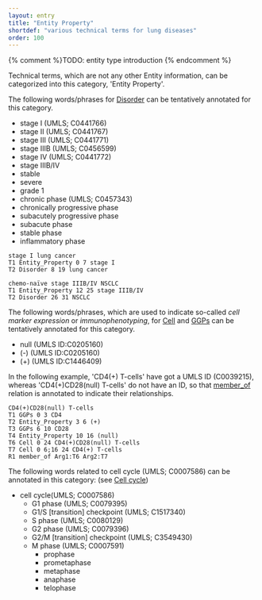 ```yaml
---
layout: entry
title: "Entity Property"
shortdef: "various technical terms for lung diseases"
order: 100
---
```


{% comment %}TODO: entity type introduction {% endcomment %}

<!-- details -->

Technical terms, which are not any other Entity information, can be categorized into this category, 'Entity Property'.

The following words/phrases for [Disorder]() can be tentatively annotated for this category.
- stage I (UMLS; C0441766)
- stage II (UMLS; C0441767)
- stage III (UMLS; C0441771)
- stage IIIB (UMLS; C0456599)
- stage IV (UMLS; C0441772)
- stage IIIB/IV 
- stable
- severe
- grade 1
- chronic phase (UMLS; C0457343)
- chronically progressive phase
- subacutely progressive phase
- subacute phase
- stable phase
- inflammatory phase

~~~ ann
stage I lung cancer
T1 Entity_Property 0 7 stage I
T2 Disorder 8 19 lung cancer
~~~
~~~ ann
chemo-naïve stage IIIB/IV NSCLC
T1 Entity_Property 12 25 stage IIIB/IV
T2 Disorder 26 31 NSCLC
~~~

The following words/phrases, which are used to indicate so-called *cell marker expression* or *immunophenotyping*, for [Cell]() and [GGPs]() can be tentatively annotated for this category.

- null (UMLS ID:C0205160)
- (-) (UMLS ID:C0205160)
- (+) (UMLS ID:C1446409)

In the following example, 'CD4(+) T-cells' have got a UMLS ID (C0039215), whereas 'CD4(+)CD28(null) T-cells' do not have an ID, so that [member_of]() relation is annotated to indicate their relationships.
~~~ ann
CD4(+)CD28(null) T-cells
T1 GGPs 0 3 CD4
T2 Entity_Property 3 6 (+)
T3 GGPs 6 10 CD28
T4 Entity_Property 10 16 (null)
T6 Cell 0 24 CD4(+)CD28(null) T-cells
T7 Cell 0 6;16 24 CD4(+) T-cells
R1 member_of Arg1:T6 Arg2:T7
~~~

The following words related to cell cycle (UMLS; C0007586) can be annotated in this category: (see <a href="https://en.wikipedia.org/wiki/Cell_cycle">Cell cycle</a>)
- cell cycle(UMLS; C0007586)
  - G1 phase (UMLS; C0079395)
  - G1/S [transition] checkpoint (UMLS; C1517340)
  - S phase (UMLS; C0080129)
  - G2 phase (UMLS; C0079396)
  - G2/M [transition] checkpoint (UMLS; C3549430)
  - M phase (UMLS; C0007591)
    - prophase 
    - prometaphase
    - metaphase 
    - anaphase 
    - telophase
